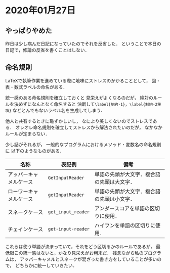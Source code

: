 # 2020年01月27日 


## やっぱりやめた

昨日は少し病んだ日記になっていたのでそれを反省した．
ということで本日の日記で，修論の反省を書くことはしない．


## 命名規則

LaTeXで執筆作業を進めている際に地味にストレスのかかることとして，
図・表・数式ラベルの命名がある．

統一感のある命名規則を確立しておくと
見栄えがよくなるのだが，
絶対のルールを決めずになんとなく命名すると
油断して`\label{制約-1}`，`\label{制約-2移項}`
などとんでもないラベル名を生成してしまう．

他人と共有するときに恥ずかしいし，
なにより美しくないのでストレスである．
オレオレ命名規則を確立してストレスから解法されたいのだが，
なかなかルールが定まらない．

少し話がそれるが，
一般的なプログラムにおけるメソッド・変数名の命名規則に
以下のようなものがある．


| 名称 | 表記例 | 備考 |
| -------- | -------- | -------- |
| アッパーキャメルケース     | `GetInputReader`    | 単語の先頭が大文字．複合語の先頭は大文字．  |
| ローワーキャメルケース     | `getInputReader`    | 単語の先頭が大文字．複合語の先頭は小文字．  |
| スネークケース     | `get_input_reader`    | アンダースコアを単語の区切りに使用．  |
| チェインケース     | `get-input-reader`    | ハイフンを単語の区切りに使用．  |


これらは使う単語が決まっていて，それをどう区切るかのルールであるが，
最低限この統一感はないと，かなり見栄えがお粗末だ．
残念ながら私のプログラムは，
アッパーキャメルとスネークが混ざった書き方をしていることが多いので，
どちらかに統一していきたい．


